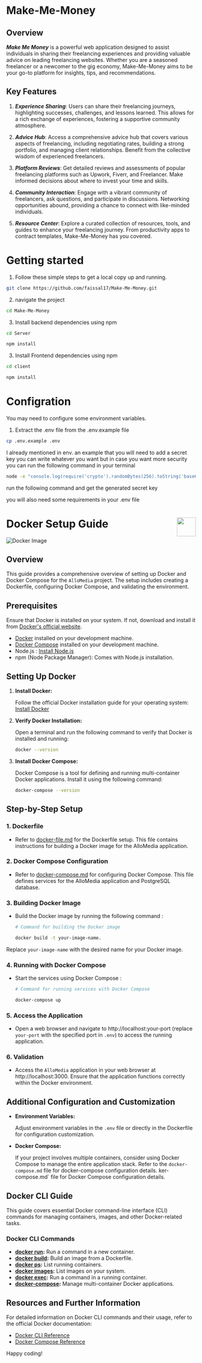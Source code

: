# Make-Me-Money

## Overview

***Make Me Money*** is a powerful web application designed to assist individuals in sharing their freelancing experiences and providing valuable advice on leading freelancing websites. Whether you are a seasoned freelancer or a newcomer to the gig economy, Make-Me-Money aims to be your go-to platform for insights, tips, and recommendations.

## Key Features

1. ***Experience Sharing***: Users can share their freelancing journeys, highlighting successes, challenges, and lessons learned. This allows for a rich exchange of experiences, fostering a supportive community atmosphere.

2. ***Advice Hub***: Access a comprehensive advice hub that covers various aspects of freelancing, including negotiating rates, building a strong portfolio, and managing client relationships. Benefit from the collective wisdom of experienced freelancers.

3. ***Platform Reviews***: Get detailed reviews and assessments of popular freelancing platforms such as Upwork, Fiverr, and Freelancer. Make informed decisions about where to invest your time and skills.

4. ***Community Interaction***: Engage with a vibrant community of freelancers, ask questions, and participate in discussions. Networking opportunities abound, providing a chance to connect with like-minded individuals.

5. ***Resource Center***: Explore a curated collection of resources, tools, and guides to enhance your freelancing journey. From productivity apps to contract templates, Make-Me-Money has you covered.

# Getting started

1. Follow these simple steps to get a local copy up and running.

```bash
git clone https://github.com/faissal17/Make-Me-Money.git
```

2. navigate the project

```bash
cd Make-Me-Money
```

3.  Install backend dependencies using npm

```bash
cd Server
```

```bash
npm install
```

3.  Install Frontend dependencies using npm

```bash
cd client
```

```bash
npm install
```

# Configration

You may need to configure some environment variables.

1. Extract the .env file from the .env.example file

```bash
cp .env.example .env
```

I already mentioned in env. an example that you will need to add a secret key you can write whatever you want but in case you want more security you can run the following command in your terminal

```bash
node -e "console.log(require('crypto').randomBytes(256).toString('base64'));"

```

run the following command and get the generated secret key

you will also need some requirements in your .env file


# Docker Setup Guide <img src="https://bunnyacademy.b-cdn.net/what-is-docker.png" width="50" align="right">

![Docker Image](https://miro.medium.com/v2/resize:fit:1079/1*3ds-PdxGGMN-ZzJH95_lsA.png)

## Overview

This guide provides a comprehensive overview of setting up Docker and Docker Compose for the `AlloMedia` project. The setup includes creating a Dockerfile, configuring Docker Compose, and validating the environment.

## Prerequisites

Ensure that Docker is installed on your system. If not, download and install it from [Docker's official website](https://www.docker.com/products/docker-desktop).

- [Docker](https://docs.docker.com/get-docker/) installed on your development machine.
- [Docker Compose](https://docs.docker.com/compose/install/) installed on your development machine.
- Node.js : [Install Node.js](https://nodejs.org/)
- npm (Node Package Manager): Comes with Node.js installation.

## Setting Up Docker

1. **Install Docker:**

    Follow the official Docker installation guide for your operating system: [Install Docker](https://docs.docker.com/get-docker/)

2. **Verify Docker Installation:**

    Open a terminal and run the following command to verify that Docker is installed and running:

    ```bash
    docker --version
    ```

3. **Install Docker Compose:**

    Docker Compose is a tool for defining and running multi-container Docker applications. Install it using the following command:

    ```bash
    docker-compose --version
    ```

## Step-by-Step Setup

### 1. Dockerfile

- Refer to [docker-file.md](./docker-file.md) for the Dockerfile setup. This file contains instructions for building a Docker image for the AlloMedia application.

### 2. Docker Compose Configuration

- Refer to [docker-compose.md](./docker-compose.md) for configuring Docker Compose. This file defines services for the AlloMedia application and PostgreSQL database.

### 3. Building Docker Image

- Build the Docker image by running the following command :

    ```bash
    # Command for building the Docker image

    docker build -t your-image-name.
    ```

Replace `your-image-name` with the desired name for your Docker image.

### 4. Running with Docker Compose

- Start the services using Docker Compose :

    ```bash
    # Command for running services with Docker Compose

    docker-compose up
    ```

### 5. Access the Application

- Open a web browser and navigate to http://localhost:your-port (replace `your-port` with the specified port in `.env`) to access the running application.

### 6. Validation

- Access the `AlloMedia` application in your web browser at http://localhost:3000. Ensure that the application functions correctly within the Docker environment.

## Additional Configuration and Customization

- **Environment Variables:**

    Adjust environment variables in the `.env` file or directly in the Dockerfile for configuration customization.

- **Docker Compose:**

    If your project involves multiple containers, consider using Docker Compose to manage the entire application stack. Refer to the `docker-compose.md` file for docker-compose configuration details.
ker-compose.md` file for Docker Compose configuration details.

## Docker CLI Guide

This guide covers essential Docker command-line interface (CLI) commands for managing containers, images, and other Docker-related tasks.

### Docker CLI Commands

- **[docker run](https://docs.docker.com/engine/reference/commandline/run/):** Run a command in a new container.
- **[docker build](https://docs.docker.com/engine/reference/commandline/build/):** Build an image from a Dockerfile.
- **[docker ps](https://docs.docker.com/engine/reference/commandline/ps/):** List running containers.
- **[docker images](https://docs.docker.com/engine/reference/commandline/images/):** List images on your system.
- **[docker exec](https://docs.docker.com/engine/reference/commandline/exec/):** Run a command in a running container.
- **[docker-compose](https://docs.docker.com/compose/reference/):** Manage multi-container Docker applications.

## Resources and Further Information

For detailed information on Docker CLI commands and their usage, refer to the official Docker documentation:

- [Docker CLI Reference](https://docs.docker.com/engine/reference/commandline/)
- [Docker Compose Reference](https://docs.docker.com/compose/reference/)

<!-- Click [here](./docker-cli.md) for the full Docker CLI guide. -->

Happy coding!

